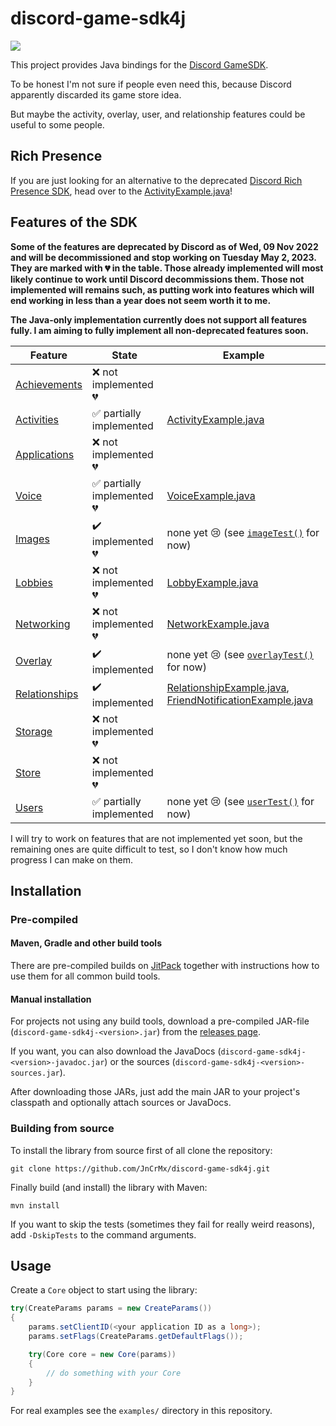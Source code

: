# discord-game-sdk4j

[![](https://jitpack.io/v/JnCrMx/discord-game-sdk4j.svg)](https://jitpack.io/#JnCrMx/discord-game-sdk4j)

This project provides Java bindings for the
[Discord GameSDK](https://discordapp.com/developers/docs/game-sdk/sdk-starter-guide).

To be honest I'm not sure if people even need this, because Discord apparently discarded its game store idea.

But maybe the activity, overlay, user, and relationship features could be useful to some people.

## Rich Presence

If you are just looking for an alternative to the deprecated [Discord Rich Presence SDK](https://discord.com/developers/docs/rich-presence/how-to),
head over to the [ActivityExample.java](examples/ActivityExample.java)!

## Features of the SDK

**Some of the features are deprecated by Discord as of Wed, 09 Nov 2022 and will be decommissioned and stop working on Tuesday May 2, 2023.
They are marked with :broken_heart: in the table.
Those already implemented will most likely continue to work until Discord decommissions them.
Those not implemented will remains such, as putting work into features which will end working in less than a year does not seem worth it to me.**

**The Java-only implementation currently does not support all features fully.
I am aiming to fully implement all non-deprecated features soon.**

| Feature                                                                     | State                                                   | Example                                                                                                                                  |
|-----------------------------------------------------------------------------|---------------------------------------------------------|------------------------------------------------------------------------------------------------------------------------------------------|
| [Achievements](https://discord.com/developers/docs/game-sdk/achievements)   | :x: not implemented :broken_heart:                      |                                                                                                                                          |
| [Activities](https://discord.com/developers/docs/game-sdk/activities)       | :white_check_mark: partially implemented                | [ActivityExample.java](examples/ActivityExample.java)                                                                                    |
| [Applications](https://discord.com/developers/docs/game-sdk/applications)   | :x: not implemented :broken_heart:                      |                                                                                                                                          |
| [Voice](https://discord.com/developers/docs/game-sdk/discord-voice)         | :white_check_mark: partially implemented :broken_heart: | [VoiceExample.java](examples/VoiceExample.java)                                                                                          |
| [Images](https://discord.com/developers/docs/game-sdk/images)               | :heavy_check_mark: implemented :broken_heart:           | none yet :cry: (see [``imageTest()``](src/test/java/de/jcm/discordgamesdk/DiscordTest.java#L417) for now)                                |
| [Lobbies](https://discord.com/developers/docs/game-sdk/lobbies)             | :x: not implemented :broken_heart:                      | [LobbyExample.java](examples/LobbyExample.java)                                                                                          |
| [Networking](https://discord.com/developers/docs/game-sdk/networking)       | :x: not implemented :broken_heart:                      | [NetworkExample.java](examples/NetworkExample.java)                                                                                      |
| [Overlay](https://discord.com/developers/docs/game-sdk/overlay)             | :heavy_check_mark: implemented                          | none yet :cry: (see [``overlayTest()``](src/test/java/de/jcm/discordgamesdk/DiscordTest.java#L289) for now)                              |
| [Relationships](https://discord.com/developers/docs/game-sdk/relationships) | :heavy_check_mark: implemented                          | [RelationshipExample.java](examples/RelationshipExample.java), [FriendNotificationExample.java](examples/FriendNotificationExample.java) |
| [Storage](https://discord.com/developers/docs/game-sdk/storage)             | :x: not implemented :broken_heart:                      |                                                                                                                                          |
| [Store](https://discord.com/developers/docs/game-sdk/store)                 | :x: not implemented :broken_heart:                      |                                                                                                                                          |
| [Users](https://discord.com/developers/docs/game-sdk/users)                 | :white_check_mark: partially implemented                | none yet :cry: (see [``userTest()``](src/test/java/de/jcm/discordgamesdk/DiscordTest.java#L216) for now)                                 |

I will try to work on features that are not implemented yet soon,
but the remaining ones are quite difficult to test,
so I don't know how much progress I can make on them.

## Installation 

### Pre-compiled

#### Maven, Gradle and other build tools

There are pre-compiled builds on [JitPack](https://jitpack.io/#JnCrMx/discord-game-sdk4j)
together with instructions how to use them for all common build tools.

#### Manual installation

For projects not using any build tools, download a pre-compiled JAR-file (``discord-game-sdk4j-<version>.jar``)
from the [releases page](https://github.com/JnCrMx/discord-game-sdk4j/releases).

If you want, you can also download the JavaDocs (``discord-game-sdk4j-<version>-javadoc.jar``) or
the sources (``discord-game-sdk4j-<version>-sources.jar``).

After downloading those JARs, just add the main JAR to your project's classpath and optionally
attach sources or JavaDocs.

### Building from source

To install the library from source first of all clone the repository:
```shell script
git clone https://github.com/JnCrMx/discord-game-sdk4j.git
```

Finally build (and install) the library with Maven:
````shell script
mvn install
````

If you want to skip the tests (sometimes they fail for really weird reasons), add ``-DskipTests`` to the command arguments.

## Usage

Create a ``Core`` object to start using the library:
````java
try(CreateParams params = new CreateParams())
{
    params.setClientID(<your application ID as a long>);
    params.setFlags(CreateParams.getDefaultFlags());

    try(Core core = new Core(params))
    {
        // do something with your Core
    }
}
````

For real examples see the ``examples/`` directory in this repository.
